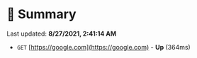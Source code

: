# 📖 Summary
Last updated: **8/27/2021, 2:41:14 AM**

- `GET` [https://google.com](https://google.com) - **Up** (364ms)
